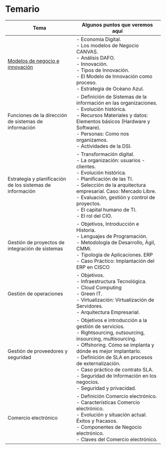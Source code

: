 # Temario

Tema|Algunos puntos que veremos aquí
-|-
[Modelos de negocio e innovación](./t01-modelosDeNegocioInnovacion.md)|- Economía Digital.<br />- Los modelos de Negocio CANVAS.<br />- Análisis DAFO.<br />- Innovación.<br />- Tipos de Innovación.<br />- El Modelo de Innovación como proceso.<br />- Estrategia de Océano Azul.
Funciones de la dirección de sistemas de información|- Definición de Sistemas de la información en las organizaciones.<br />- Evolución histórica.<br />- Recursos Materiales y datos: Elementos básicos (Hardware y Software).<br />- Personas: Como nos organizamos.<br />- Actividades de la DSI.
Estrategia y planificación de los sistemas de información|- Transformación digital.<br />- La organización: usuarios - clientes.<br />- Evolución histórica.<br />- Planificación de las TI.<br />- Selección de la arquitectura empresarial. Caso: Mercado Libre.<br />- Evaluación, gestión y control de proyectos.<br />- El capital humano de TI.<br />- El rol del CIO.
Gestión de proyectos de integración de sistemas|- Objetivos, Introducción e Historia.<br />- Lenguajes de Programación.<br />- Metodología de Desarrollo, Ágil, CMMi.<br />- Tipología de Aplicaciones. ERP<br />- Caso Práctico: Implantación del ERP en CISCO
Gestión de operaciones|- Objetivos.<br />- Infraestructura Tecnológica.<br />- Cloud Computing<br />- Green IT.<br />- Virtualización: Virtualización de Servidores.<br />- Arquitectura Empresarial. 
Gestión de proveedores y seguridad|- Objetivos e introducción a la gestión de servicios.<br />- Rightsourcing, outsourcing, insourcing, multisourcing. <br />- Offshoring. Cómo se implanta y dónde es mejor implantarlo.<br />- Definición de SLA en procesos de externalización.<br />- Caso práctico de contrato SLA.<br />- Seguridad de Información en los negocios.<br />- Seguridad y privacidad.
Comercio electrónico|- Definición Comercio electrónico.<br />- Características Comercio electrónico.<br />- Evolución y situación actual. Éxitos y fracasos.<br />- Componentes de Negocio electrónico.<br />- Claves del Comercio electrónico.